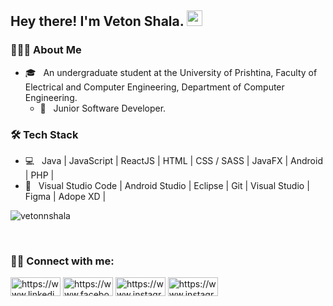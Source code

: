 <h2> Hey there! I'm Veton Shala. <img src="https://github.com/souvikguria98/souvikguria98/blob/master/Hi.gif" width="25"></h2>

<h3> 👨🏻‍💻 About Me </h3>

- 🎓 &nbsp; An undergraduate student at the University of Prishtina, Faculty of Electrical and Computer Engineering, Department of Computer Engineering.
  - 💼 &nbsp; Junior Software Developer.

<h3>🛠 Tech Stack</h3>

- 💻 &nbsp; Java | JavaScript | ReactJS | HTML | CSS / SASS | JavaFX | Android  | PHP |
- 🔧 &nbsp; Visual Studio Code | Android Studio |  Eclipse | Git | Visual Studio | Figma | Adope XD | 


<p><img src="https://github-readme-stats.vercel.app/api/top-langs?username=vetonnshala&show_icons=true&locale=en&layout=compact" alt="vetonnshala" /></p>
<br>
<h3 align="left">🤝🏻 Connect with me:</h3>
<p align="left">
<a href="https://linkedin.com/in/https://www.linkedin.com/in/vetonshala/" target="blank"><img align="center" src="https://img.shields.io/badge/LinkedIn-0077B5?style=for-the-badge&logo=linkedin&logoColor=white" alt="https://www.linkedin.com/in/vetonshala/" height="30" width="80" /></a>
<a href="https://fb.com/https://www.facebook.com/vetonnshala/" target="blank"><img align="center" src="https://img.shields.io/badge/Facebook-1877F2?style=for-the-badge&logo=facebook&logoColor=white" alt="https://www.facebook.com/vetonnshala/" height="30" width="80" /></a>
<a href="https://instagram.com/https://www.instagram.com/vetonshala" target="blank"><img align="center" src="https://img.shields.io/badge/Instagram-E4405F?style=for-the-badge&logo=instagram&logoColor=white" alt="https://www.instagram.com/vetonshala" height="30" width="80" /></a>
  <a href="https://gitlab.com/Vetonshala" target="blank"><img align="center" src="https://img.shields.io/badge/GitLab-330F63?style=for-the-badge&logo=gitlab&logoColor=white" alt="https://www.instagram.com/vetonshala" height="30" width="80"/></a>
  
</p>





